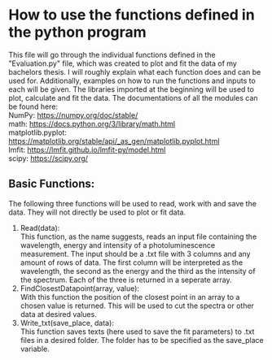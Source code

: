 # How to use the functions defined in the python program
This file will go through the individual functions defined in the "Evaluation.py" file, which was created to plot and fit the data of my bachelors thesis. I will roughly explain what each function does and can be used for. Additionally, examples on how to run the functions and inputs to each will be given.
The libraries imported at the beginning will be used to plot, calculate and fit the data. The documentations of all the modules can be found here:<br/>
NumPy: https://numpy.org/doc/stable/<br/>
math: https://docs.python.org/3/library/math.html<br/>
matplotlib.pyplot: https://matplotlib.org/stable/api/_as_gen/matplotlib.pyplot.html<br/>
lmfit: https://lmfit.github.io/lmfit-py/model.html<br/>
scipy: https://scipy.org/<br/>

## Basic Functions:<br/>
The following three functions will be used to read, work with and save the data. They will not directly be used to plot or fit data.<br/>
1) Read(data):<br/>
This function, as the name suggests, reads an input file containing the wavelength, energy and intensity of a photoluminescence measurement. The input should be a .txt file with 3 columns and any amount of rows of data. The first column will be interpreted as the wavelength, the second as the energy and the third as the intensity of the spectrum. Each of the three is returned in a seperate array.<br/>
2) FindClosestDatapoint(array, value):<br/>
With this function the position of the closest point in an array to a chosen value is returned. This will be used to cut the spectra or other data at desired values.<br/>
3) Write_txt(save_place, data):<br/>
This function saves texts (here used to save the fit parameters) to .txt files in a desired folder. The folder has to be specified as the save_place variable.<br/>

